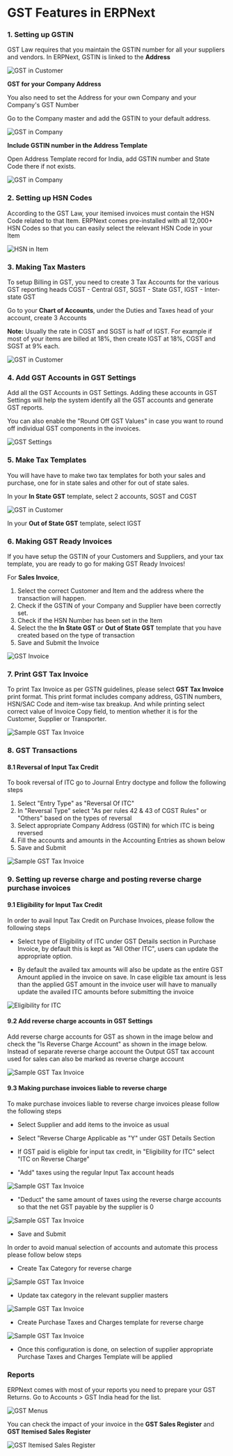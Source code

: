 <!-- add-breadcrumbs -->
# GST Features in ERPNext

### 1. Setting up GSTIN

GST Law requires that you maintain the GSTIN number for all your suppliers and vendors. In ERPNext, GSTIN is linked to the **Address**

<img class="screenshot" alt="GST in Customer" src="{{docs_base_url}}/v12/assets/img/regional/india/gstin-customer.gif">

**GST for your Company Address**

You also need to set the Address for your own Company and your Company's GST Number

Go to the Company master and add the GSTIN to your default address.

<img class="screenshot" alt="GST in Company" src="{{docs_base_url}}/v12/assets/img/regional/india/gstin-company.gif">

**Include GSTIN number in the Address Template**

Open Address Template record for India, add GSTIN number and State Code there if not exists.

<img class="screenshot" alt="GST in Company" src="{{docs_base_url}}/v12/assets/img/regional/india/address-template-gstin.png">


### 2. Setting up HSN Codes

According to the GST Law, your itemised invoices must contain the HSN Code related to that Item. ERPNext comes pre-installed with all 12,000+ HSN Codes so that you can easily select the relevant HSN Code in your Item

<img class="screenshot" alt="HSN in Item" src="{{docs_base_url}}/v12/assets/img/regional/india/hsn-item.gif">

### 3. Making Tax Masters

To setup Billing in GST, you need to create 3 Tax Accounts for the various GST reporting heads CGST - Central GST, SGST - State GST, IGST - Inter-state GST

Go to your **Chart of Accounts**, under the Duties and Taxes head of your account, create 3 Accounts

**Note:** Usually the rate in CGST and SGST is half of IGST. For example if most of your items are billed at 18%, then create IGST at 18%, CGST and SGST at 9% each.

<img class="screenshot" alt="GST in Customer" src="{{docs_base_url}}/v12/assets/img/regional/india/gst-in-coa.png">

### 4. Add GST Accounts in GST Settings

Add all the GST Accounts in GST Settings. Adding these accounts in GST Settings will help the system identify all the GST accounts and generate GST reports.

You can also enable the "Round Off GST Values" in case you want to round off individual GST components in the invoices.

<img class="screenshot" alt="GST Settings" src="{{docs_base_url}}/v12/assets/img/regional/india/gst-settings-new.png">

### 5. Make Tax Templates

You will have have to make two tax templates for both your sales and purchase, one for in state sales and other for out of state sales.

In your **In State GST** template, select 2 accounts, SGST and CGST

<img class="screenshot" alt="GST in Customer" src="{{docs_base_url}}/v12/assets/img/regional/india/gst-template-in-state.png">

In your **Out of State GST** template, select IGST

### 6. Making GST Ready Invoices

If you have setup the GSTIN of your Customers and Suppliers, and your tax template, you are ready to go for making GST Ready Invoices!

For **Sales Invoice**,

1. Select the correct Customer and Item and the address where the transaction will happen.
2. Check if the GSTIN of your Company and Supplier have been correctly set.
3. Check if the HSN Number has been set in the Item
4. Select the the **In State GST** or **Out of State GST** template that you have created based on the type of transaction
5. Save and Submit the Invoice

<img class="screenshot" alt="GST Invoice" src="{{docs_base_url}}/v12/assets/img/regional/india/gst-invoice.gif">

### 7. Print GST Tax Invoice

To print Tax Invoice as per GSTN guidelines, please select **GST Tax Invoice** print format. This print format includes company address, GSTIN numbers, HSN/SAC Code and item-wise tax breakup. And while printing select correct value of Invoice Copy field, to mention whether it is for the Customer, Supplier or Transporter.

<img class="screenshot" alt="Sample GST Tax Invoice" src="{{docs_base_url}}/v12/assets/img/regional/india/sample-gst-tax-invoice.png">

### 8. GST Transactions

#### 8.1 Reversal of Input Tax Credit

To book reversal of ITC go to Journal Entry doctype and follow the following steps

1. Select "Entry Type" as "Reversal Of ITC"
2. In "Reversal Type" select "As per rules 42 & 43 of CGST Rules" or "Others" based on the types of reversal
3. Select appropriate Company Address (GSTIN) for which ITC is being reversed
4. Fill the accounts and amounts in the Accounting Entries as shown below
5. Save and Submit

<img class="screenshot" alt="Sample GST Tax Invoice" src="{{docs_base_url}}/v12/assets/img/regional/india/reversal-of-itc.png">

### 9. Setting up reverse charge and posting reverse charge purchase invoices

#### 9.1 Eligibility for Input Tax Credit

In order to avail Input Tax Credit on Purchase Invoices, please follow the following steps

* Select type of Eligibility of ITC under GST Details section in Purchase Invoice, by default this is kept as "All Other ITC", users can update the appropriate option.

* By default the availed tax amounts will also be update as the entire GST Amount applied in the invoice on save. In case eligible tax amount is less than the applied GST amount in the invoice user will have to manually update the availed ITC amounts before submitting the invoice

<img class="screenshot" alt="Eligibility for ITC" src="{{docs_base_url}}/v12/assets/img/regional/india/eligibility-for-itc.png">

#### 9.2 Add reverse charge accounts in GST Settings

Add reverse charge accounts for GST as shown in the image below and check the "Is Reverse Charge Account" as shown in the image below. Instead of separate reverse charge account the Output GST tax account used for sales can also be marked as reverse charge account

<img class="screenshot" alt="Sample GST Tax Invoice" src="{{docs_base_url}}/v12/assets/img/regional/india/gst-reverse-charge-setting.png">

#### 9.3 Making purchase invoices liable to reverse charge

To make purchase invoices liable to reverse charge invoices please follow the following steps

* Select Supplier and add items to the invoice as usual

* Select "Reverse Charge Applicable as "Y" under GST Details Section
* If GST paid is eligible for input tax credit, in "Eligibility for ITC" select "ITC on Reverse Charge"
* "Add" taxes using the regular Input Tax account heads

<img class="screenshot" alt="Sample GST Tax Invoice" src="{{docs_base_url}}/v12/assets/img/regional/india/reverse-charge-add.png">

* "Deduct" the same amount of taxes using the reverse charge accounts so that the net GST payable by the supplier is 0

<img class="screenshot" alt="Sample GST Tax Invoice" src="{{docs_base_url}}/v12/assets/img/regional/india/reverse-charge-deduct.png">

* Save and Submit

In order to avoid manual selection of accounts and automate this process please follow below steps

* Create Tax Category for reverse charge

<img class="screenshot" alt="Sample GST Tax Invoice" src="{{docs_base_url}}/v12/assets/img/regional/india/reverse-charge-tax-category.png">

* Update tax category in the relevant supplier masters

<img class="screenshot" alt="Sample GST Tax Invoice" src="{{docs_base_url}}/v12/assets/img/regional/india/supplier-tax-category.png">

* Create Purchase Taxes and Charges template for reverse charge

<img class="screenshot" alt="Sample GST Tax Invoice" src="{{docs_base_url}}/v12/assets/img/regional/india/reverse-charge-template.png">

* Once this configuration is done, on selection of supplier appropriate Purchase Taxes and Charges Template will be applied

### Reports

ERPNext comes with most of your reports you need to prepare your GST Returns. Go to Accounts > GST India head for the list.

<img class="screenshot" alt="GST Menus" src="{{docs_base_url}}/v12/assets/img/regional/india/gst-menu.png">

You can check the impact of your invoice in the **GST Sales Register** and **GST Itemised Sales Register**

<img class="screenshot" alt="GST Itemised Sales Register" src="{{docs_base_url}}/v12/assets/img/regional/india/gst-itemised.png">
